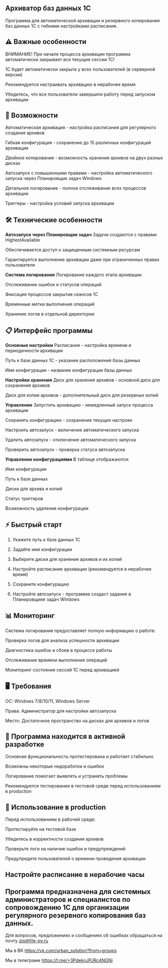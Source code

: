 Архиватор баз данных 1С
-----------------------------------------------------------------------------------
Программа для автоматической архивации и резервного копирования баз данных 1С с гибкими настройками расписания.

⚠️ Важные особенности
-----------------------------------------------------------------------------------
ВНИМАНИЕ!
При начале процесса архивации программа автоматически закрывает все текущие сессии 1С!

1С будет автоматически закрыта у всех пользователей (в серверной версии)

Рекомендуется настраивать архивацию в нерабочее время

Убедитесь, что все пользователи завершили работу перед запуском архивации

🚀 Возможности
-----------------------------------------------------------------------------------
Автоматическая архивация - настройка расписания для регулярного создания архивов

Гибкая конфигурация - сохранение до 15 различных конфигураций архивации

Двойное копирование - возможность хранения архивов на двух разных дисках

Автозапуск с повышенными правами - настройка автоматического запуска через Планировщик задач Windows

Детальное логирование - полное отслеживание всех процессов архивации

Триггеры - настройка условий запуска архивации

🛠 Технические особенности
-----------------------------------------------------------------------------------
**Автозапуск через Планировщик задач**
Задачи создаются с правами HighestAvailable

Обеспечивается доступ к защищенным системным ресурсам

Гарантируется выполнение архивации даже при ограниченных правах пользователя

**Система логирования**
Логирование каждого этапа архивации

Отслеживание ошибок и статусов операций

Фиксация процессов закрытия сеансов 1С

Временные метки выполнения операций

Хранение логов в отдельной директории

📋 Интерфейс программы
-----------------------------------------------------------------------------------
**Основные настройки**
Расписание - настройка времени и периодичности архивации

Путь к базе данных 1С - указание расположения базы данных

Имя конфигурации - название конфигурации базы данных

**Настройки хранения**
Диск для хранения архивов - основной диск для сохранения архивов

Диск для копии архивов - дополнительный диск для резервных копий

**Управление**
Запустить архивацию - немедленный запуск процесса архивации

Сохранить конфигурацию - сохранение текущих настроек

Настроить автозапуск - включение автоматического запуска

Удалить автозапуск - отключение автоматического запуска

Проверить автозапуск - проверка статуса автозапуска

**Управление конфигурациями**
В таблице отображаются:

Имя конфигурации

Путь к базе данных

Диски для архива и копий

Статус триггеров

Возможность удаления конфигурации

⚡ Быстрый старт
-----------------------------------------------------------------------------------
1. Укажите путь к базе данных 1С

2. Задайте имя конфигурации

3. Выберите диски для хранения архивов и их копий

4. Настройте расписание архивации (рекомендуется в нерабочее время)

5. Сохраните конфигурацию

6. Настройте автозапуск - программа создаст задание в Планировщике задач Windows

📊 Мониторинг
-----------------------------------------------------------------------------------
Система логирования предоставляет полную информацию о работе:

Проверка логов для анализа успешности архивации

Диагностика ошибок и сбоев в процессе работы

Отслеживание времени выполнения операций

Мониторинг состояния сессий 1С перед архивацией

🖥 Требования
-----------------------------------------------------------------------------------
ОС: Windows 7/8/10/11, Windows Server

Права: Администратор для настройки автозапуска

Место: Достаточное пространство на дисках для архивов и логов

🚧 Программа находится в активной разработке
-----------------------------------------------------------------------------------

Основная функциональность протестирована и работает стабильно

Возможны некоторые недоработки и ошибки

Логирование помогает выявлять и устранять проблемы

Рекомендуется тестирование в тестовой среде перед использованием в production

📝 Использование в production
-----------------------------------------------------------------------------------
Перед использованием в рабочей среде:

Протестируйте на тестовой базе

Убедитесь в корректности создания архивов

Проверьте логи на наличие ошибок и предупреждений

Предупредите пользователей о времени проведения архивации

Настройте расписание в нерабочие часы
-----------------------------------------------------------------------------------
Программа предназначена для системных администраторов и специалистов по сопровождению 1С для организации регулярного резервного копирования баз данных.
-----------------------------------------------------------------------------------

Для вопросов, предложениях и сообщениях об ошибках обращаться на почту zip@file-py.ru

Мы в ВК https://vk.com/urban_solution?from=groups

Мы в телеграме https://t.me/+3PdeknJPJRc4NGNi
